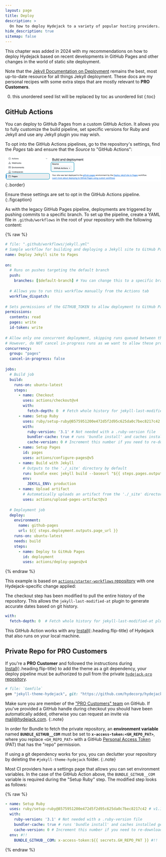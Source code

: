 ```yaml
---
layout: page
title: Deploy
description: >
  On how to deploy Hydejack to a variety of popular hosting providers.
hide_description: true
sitemap: false
---
```


This chapter was added in 2024 with my recommendations on how to deploy Hydejack based on recent developments in GitHub Pages and other changes in the world of static site deployment. 

Note that the [Jekyll Documentation on Deployment][deploy] remains the best, most up-to-date resource for all things Jekyll deployment. 
These docs are my personal recipes with some extra steps that are mostly relevant to **PRO Customers**. 

0. this unordered seed list will be replaced by toc as unordered list
{:toc}


## GitHub Actions
You can deploy to GitHub Pages from a custom GitHub Action. It allows you to fully customize the build pipeline, set specific versions for Ruby and Jekyll and use any Jekyll plugin you may wish. 

To opt into the GitHub Actions pipelines, go to the repository's settings, find the *Pages* tab and ensure that the *Source* to "GitHub Actions":

![GitHub repository settings](../assets/img/docs/pipeline-gh-actions.png)
{:.border}

Ensure these settings are set to opt in the GitHub Actions pipeline.
{:.figcaption}

As with the legacy GitHub Pages pipeline, deployments are triggered by pushing commits to a specific branch.
To set up the pipeline, create a YAML file in `.github/workflows` in the root of your repository with the following content:

{% raw %}
~~~yml
# file: ".github/workflows/jekyll.yml"
# Sample workflow for building and deploying a Jekyll site to GitHub Pages
name: Deploy Jekyll site to Pages

on:
  # Runs on pushes targeting the default branch
  push:
    branches: [$default-branch] # You can change this to a specific branch (without the `$`)

  # Allows you to run this workflow manually from the Actions tab
  workflow_dispatch:

# Sets permissions of the GITHUB_TOKEN to allow deployment to GitHub Pages
permissions:
  contents: read
  pages: write
  id-token: write

# Allow only one concurrent deployment, skipping runs queued between the run in-progress and latest queued.
# However, do NOT cancel in-progress runs as we want to allow these production deployments to complete.
concurrency:
  group: "pages"
  cancel-in-progress: false

jobs:
  # Build job
  build:
    runs-on: ubuntu-latest
    steps:
      - name: Checkout
        uses: actions/checkout@v4
        with:
          fetch-depth: 0  # Fetch whole history for jekyll-last-modified-at plugin
      - name: Setup Ruby
        uses: ruby/setup-ruby@8575951200e472d5f2d95c625da0c7bec8217c42 # v1.161.0
        with:
          ruby-version: '3.1' # Not needed with a .ruby-version file
          bundler-cache: true # runs 'bundle install' and caches installed gems automatically
          cache-version: 0 # Increment this number if you need to re-download cached gems
      - name: Setup Pages
        id: pages
        uses: actions/configure-pages@v5
      - name: Build with Jekyll
        # Outputs to the './_site' directory by default
        run: bundle exec jekyll build --baseurl "${{ steps.pages.outputs.base_path }}"
        env:
          JEKYLL_ENV: production
      - name: Upload artifact
        # Automatically uploads an artifact from the './_site' directory by default
        uses: actions/upload-pages-artifact@v3

  # Deployment job
  deploy:
    environment:
      name: github-pages
      url: ${{ steps.deployment.outputs.page_url }}
    runs-on: ubuntu-latest
    needs: build
    steps:
      - name: Deploy to GitHub Pages
        id: deployment
        uses: actions/deploy-pages@v4
~~~
{% endraw %}

This example is based on [`actions/starter-workflows` repository](https://github.com/actions/starter-workflows/blob/main/pages/jekyll.yml) 
with one Hydejack-specific change applied:

The checkout step has been modified to pull the entire history of the repository. 
This allows the `jekyll-last-modified-at` plugin to generate accurate dates based on git history.

```yml
with:
  fetch-depth: 0  # Fetch whole history for jekyll-last-modified-at plugin
```

This GitHub Action works with any [Install](./install.md){:.heading.flip-title} of Hydejack that also runs on your local machine.

## Private Repo for PRO Customers
If you're a **PRO Customer** and followed the instructions during [Install](./install.md){:.heading.flip-title} to add the theme as a git dependency, your deploy pipeline must be authorized to pull from the private [`hydejack-pro` repository](https://github.com/hydecorp/hydejack-pro).

~~~ruby
# file: `Gemfile`
gem "jekyll-theme-hydejack", git: "https://github.com/hydecorp/hydejack-pro", tag: "pro/v9.2.0"
~~~

Make sure you are member of the ["PRO Customers" team](https://github.com/orgs/hydecorp/teams/pro-customers) on GitHub. If you've provided a GitHub handle during checkout you should have been automatically added, otherwise you can request an invite via [mail@hydejack.com](mailto:mail@hydejack.com).
{:.note}

In order for Bundle to fetch the private repository, an __environment variable__ named __`BUNDLE_GITHUB__COM`__ must be set to __`x-access-token:<GH_REPO_PAT>`__, where you replace `<GH_REPO_PAT>` with a 
GitHub [Personal Access Token](https://github.com/settings/tokens) (PAT) that has the "repo" permission.

If using a git dependency works for you, you can declutter your repository by deleting the `#jekyll-theme-hydejack` folder.
{:.note}

Most CI providers have a settings page that allows you can set environment variables. In the case of the GitHub Action above, the `BUNDLE_GITHUB__COM` variable is required during the "Setup Ruby" step. The modified step looks as follows:

{% raw %}
~~~yml
- name: Setup Ruby
  uses: ruby/setup-ruby@8575951200e472d5f2d95c625da0c7bec8217c42 # v1.161.0
  with:
    ruby-version: '3.1' # Not needed with a .ruby-version file
    bundler-cache: true # runs 'bundle install' and caches installed gems automatically
    cache-version: 0 # Increment this number if you need to re-download cached gems
  env: #!!
    BUNDLE_GITHUB__COM: x-access-token:${{ secrets.GH_REPO_PAT }} #!!
~~~
{% endraw %}



[deploy]: https://jekyllrb.com/docs/deployment-methods/
